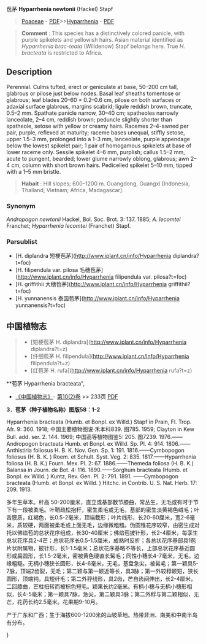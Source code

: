 苞茅 **Hyparrhenia newtonii** (Hackel) Stapf

> [Poaceae](http://www.iplant.cn/info/Poaceae?t=foc) - [PDF](http://www.iplant.cn/foc/pdf/Poaceae.pdf)>>[Hyparrhenia](http://www.iplant.cn/info/Hyparrhenia?t=foc) - [PDF](http://www.iplant.cn/foc/pdf/Hyparrhenia.pdf)


> **Comment** : 
> This species has a distinctively colored panicle, with purple spikelets and yellowish hairs. Asian material identified as *Hyparrhenia brac-teata* (Willdenow) Stapf belongs here. True *H. bracteata* is restricted to Africa.

## Description

Perennial. Culms tufted, erect or geniculate at base, 50–200 cm tall, glabrous or pilose just below nodes. Basal leaf sheaths tomentose or glabrous; leaf blades 20–60 × 0.2–0.6 cm, pilose on both surfaces or adaxial surface glabrous, margins scabrid; ligule reddish brown, truncate, 0.5–2 mm. Spathate panicle narrow, 30–40 cm; spatheoles narrowly lanceolate, 2–4 cm, reddish brown; peduncle slightly shorter than spatheole, setose with yellow or creamy hairs. Racemes 2–4-awned per pair, purple, reflexed at maturity; raceme bases unequal, stiffly setose, upper 1.5–3 mm, prolonged into a 1–3 mm, lanceolate, purple appendage below the lowest spikelet pair; 1 pair of homogamous spikelets at base of lower raceme only. Sessile spikelet 4–6 mm, purplish; callus 1.5–2 mm, acute to pungent, bearded; lower glume narrowly oblong, glabrous; awn 2–4 cm, column with short brown hairs. Pedicelled spikelet 5–10 mm, tipped with a 1–5 mm bristle.


> **Habait** : 
> Hill slopes; 600–1200 m. Guangdong, Guangxi [Indonesia, Thailand, Vietnam; Africa, Madagascar].

### Synonym
*Andropogon newtonii* Hackel, Bol. Soc. Brot. 3: 137. 1885; *A. lecomtei* Franchet; *Hyparrhenia lecomtei* (Franchet) Stapf.

### Parsublist

* [H.  diplandra  短梗苞茅](http://www.iplant.cn/info/Hyparrhenia diplandra?t=foc)
* [H.  filipendula var. pilosa  毛穗苞茅](http://www.iplant.cn/info/Hyparrhenia filipendula var. pilosa?t=foc)
* [H.  griffithii  大穗苞茅](http://www.iplant.cn/info/Hyparrhenia griffithii?t=foc)
* [H.  yunnanensis  泰国苞茅](http://www.iplant.cn/info/Hyparrhenia yunnanensis?t=foc)

## 中国植物志

> * [短梗苞茅  H.  diplandra](http://www.iplant.cn/info/Hyparrhenia diplandra?t=z)
> * [纤细苞茅  H.  filipendula](http://www.iplant.cn/info/Hyparrhenia filipendula?t=z)
> * [红苞茅  H.  rufa](http://www.iplant.cn/info/Hyparrhenia rufa?t=z)


**苞茅 Hyparrhenia bracteata",

* [《中国植物志》](http://www.iplant.cn/frps)- [第10(2)卷](http://www.iplant.cn/frps/vol/10(2)) >> 233页 [PDF](http://www.iplant.cn/frps/pdf/10(2)/233a.pdf)


**3．苞茅（种子植物名称）图版58：1-2**

Hyparrhenia bracteata (Humb. et Bonpl. ex Willd.) Stapf in Prain, Fl. Trop. Afr. 9: 360. 1918; 中国主要植物图说·禾本科839. 图785. 1959; Clayton in Kew Bull. add. ser. 2. 144. 1969; 中国高等植物图鉴5: 205. 图7239. 1976.——Andropogon bracteata Humb. et Bonpl. ex Willd. Sp. Pl. 4: 914. 1806.——Anthistiria foliosus H. B. K. Nov. Gen. Sp. 1: 191. 1816.——Cymbopogon foliosus (H. B. K. ) Roem. et Schult. Syst. Veg. 2: 835. 1817.——Hyparrhenia foliosa (H. B. K.) Fourn. Mex. Pl. 2: 67. 1886.——Themeda foliosa (H. B. K.) Balansa in Journ. de Bot. 4: 116. 1890.——Sorghum bracteata (Humb. et Bonpl. ex Willd. ) Kuntz, Rev. Gen. Pl. 2: 791. 1891. ——Cymbopogon bracteata (Humb. et Bonpl. ex Willd. ) Hitchc. in Contrib. U. S. Nat. Herb. 17: 209. 1913.

多年生草本。秆高 50-200厘米，直立或基部数节膝曲，常丛生，无毛或有时于节下有一段被柔毛。叶鞘疏松抱秆，密生柔毛或无毛，基部的密生淡黄褐色绒毛；叶舌膜质，红褐色，长0.5-2毫米，顶端截形；叶片线形，长20-60厘米，宽2-6毫米，质较硬，两面被柔毛或上面无毛，边缘微粗糙。伪圆锥花序较窄，由密生成对托以佛焰苞的总状花序组成，长30-40厘米；佛焰苞披针形，长2-4厘米，每孪生总状花序具2-4芒；总状花序长0.5-1.5厘米，成熟时反折；各总状花序基部具1苞片状附属物，披针形，长1-1.5毫米；总状花序基略不等长，上部总状花序基近圆形或扁圆形，长1.5-2毫米，密被黄色硬直长髯毛；同性小穗长4-7毫米，无毛，边缘粗糙。无柄小穗狭长圆形，长4-6毫米，无毛，基盘急尖，被髯毛；第一颖具5-7脉，顶端2齿裂，无毛；第二颖与第一颖近等长，具3脉；第一外较稃颖短，狭长圆形，顶端钝，具短纤毛；第二外稃线形，具2齿，芒自齿间伸出，长2-4厘米，二回膝曲，芒柱扭转而被棕色短毛。颖果长约2毫米。有柄小穗与无柄小穗形相似，长4-5毫米；第一颖具7脉，急尖，第二颖具3脉；第二外稃与第二颖相似，无芒，花药长约2.5毫米。花果期9-10月。

产于广东和广西；生于海拔600-1200米的山坡草地。热带非洲、南美和中南半岛有分布。

}